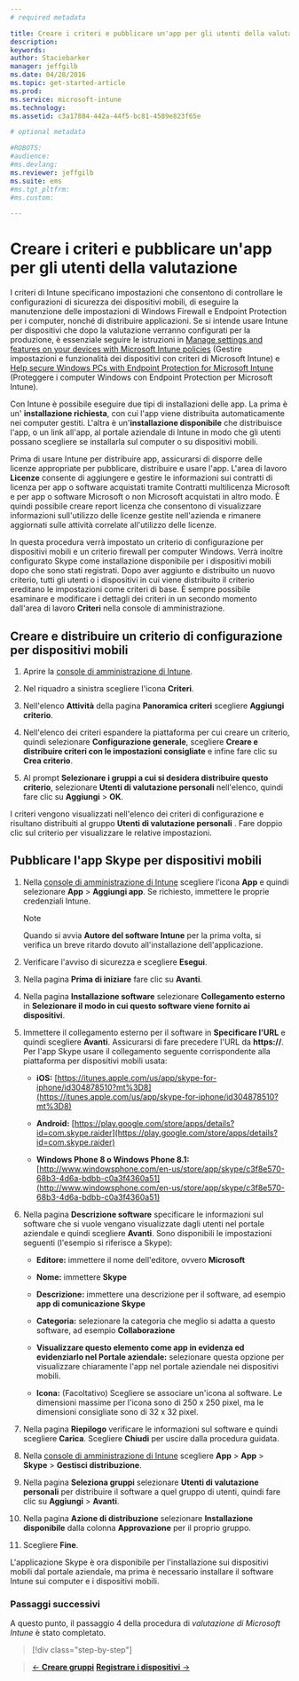 ```yaml
---
# required metadata

title: Creare i criteri e pubblicare un'app per gli utenti della valutazione| Microsoft Intune
description:
keywords:
author: Staciebarker
manager: jeffgilb
ms.date: 04/28/2016
ms.topic: get-started-article
ms.prod:
ms.service: microsoft-intune
ms.technology:
ms.assetid: c3a17884-442a-44f5-bc81-4589e823f65e

# optional metadata

#ROBOTS:
#audience:
#ms.devlang:
ms.reviewer: jeffgilb
ms.suite: ems
#ms.tgt_pltfrm:
#ms.custom:

---
```



# Creare i criteri e pubblicare un'app per gli utenti della valutazione
I criteri di Intune specificano impostazioni che consentono di controllare le configurazioni di sicurezza dei dispositivi mobili, di eseguire la manutenzione delle impostazioni di Windows Firewall e Endpoint Protection per i computer, nonché di distribuire applicazioni. Se si intende usare Intune per dispositivi che dopo la valutazione verranno configurati per la produzione, è essenziale seguire le istruzioni in [Manage settings and features on your devices with Microsoft Intune policies](/intune/deploy-use/manage-settings-and-features-on-your-devices-with-microsoft-intune-policies) (Gestire impostazioni e funzionalità dei dispositivi con criteri di Microsoft Intune) e [Help secure Windows PCs with Endpoint Protection for Microsoft Intune](/intune/deploy-use/help-secure-windows-pcs-with-endpoint-protection-for-microsoft-intune) (Proteggere i computer Windows con Endpoint Protection per Microsoft Intune).

Con Intune è possibile eseguire due tipi di installazioni delle app. La prima è un' **installazione richiesta**, con cui l'app viene distribuita automaticamente nei computer gestiti. L'altra è un'**installazione disponibile** che distribuisce l'app, o un link all'app, al portale aziendale di Intune in modo che gli utenti possano scegliere se installarla sul computer o su dispositivi mobili.

Prima di usare Intune per distribuire app, assicurarsi di disporre delle licenze appropriate per pubblicare, distribuire e usare l'app. L'area di lavoro **Licenze** consente di aggiungere e gestire le informazioni sui contratti di licenza per app o software acquistati tramite Contratti multilicenza Microsoft e per app o software Microsoft o non Microsoft acquistati in altro modo. È quindi possibile creare report licenza che consentono di visualizzare informazioni sull'utilizzo delle licenze gestite nell'azienda e rimanere aggiornati sulle attività correlate all'utilizzo delle licenze.

In questa procedura verrà impostato un criterio di configurazione per dispositivi mobili e un criterio firewall per computer Windows. Verrà inoltre configurato Skype come installazione disponibile per i dispositivi mobili dopo che sono stati registrati. Dopo aver aggiunto e distribuito un nuovo criterio, tutti gli utenti o i dispositivi in cui viene distribuito il criterio ereditano le impostazioni come criteri di base. È sempre possibile esaminare e modificare i dettagli dei criteri in un secondo momento dall'area di lavoro **Criteri** nella console di amministrazione.

## Creare e distribuire un criterio di configurazione per dispositivi mobili

1.  Aprire la [console di amministrazione di Intune](https://manage.microsoft.com/).

2.  Nel riquadro a sinistra scegliere l'icona **Criteri**.

3.  Nell'elenco **Attività** della pagina **Panoramica criteri** scegliere **Aggiungi criterio**.

4.  Nell'elenco dei criteri espandere la piattaforma per cui creare un criterio, quindi selezionare **Configurazione generale**, scegliere **Creare e distribuire criteri con le impostazioni consigliate** e infine fare clic su **Crea criterio**.

5.  Al prompt **Selezionare i gruppi a cui si desidera distribuire questo criterio**, selezionare **Utenti di valutazione personali** nell'elenco, quindi fare clic su **Aggiungi** &gt; **OK**.

I criteri vengono visualizzati nell'elenco dei criteri di configurazione e risultano distribuiti al gruppo **Utenti di valutazione personali** . Fare doppio clic sul criterio per visualizzare le relative impostazioni.

## Pubblicare l'app Skype per dispositivi mobili

1.  Nella [console di amministrazione di Intune](https://manage.microsoft.com/) scegliere l’icona **App** e quindi selezionare **App** &gt; **Aggiungi app**. Se richiesto, immettere le proprie credenziali Intune.

    > [!NOTE]
    > Quando si avvia **Autore del software Intune** per la prima volta, si verifica un breve ritardo dovuto all'installazione dell'applicazione.

2.  Verificare l'avviso di sicurezza e scegliere **Esegui**.

3.  Nella pagina **Prima di iniziare** fare clic su **Avanti**.

4.  Nella pagina **Installazione software** selezionare **Collegamento esterno** in **Selezionare il modo in cui questo software viene fornito ai dispositivi**.

5.  Immettere il collegamento esterno per il software in **Specificare l'URL** e quindi scegliere **Avanti**. Assicurarsi di fare precedere l'URL da **https://**. Per l'app Skype usare il collegamento seguente corrispondente alla piattaforma per dispositivi mobili usata:

    -   **iOS:** [https://itunes.apple.com/us/app/skype-for-iphone/id304878510?mt%3D8](https://itunes.apple.com/us/app/skype-for-iphone/id304878510?mt%3D8)

    -   **Android:** [https://play.google.com/store/apps/details?id=com.skype.raider](https://play.google.com/store/apps/details?id=com.skype.raider)

    -   **Windows Phone 8 o Windows Phone 8.1:** [http://www.windowsphone.com/en-us/store/app/skype/c3f8e570-68b3-4d6a-bdbb-c0a3f4360a51](http://www.windowsphone.com/en-us/store/app/skype/c3f8e570-68b3-4d6a-bdbb-c0a3f4360a51)

6.  Nella pagina **Descrizione software** specificare le informazioni sul software che si vuole vengano visualizzate dagli utenti nel portale aziendale e quindi scegliere **Avanti**. Sono disponibili le impostazioni seguenti (l'esempio si riferisce a Skype):

    -   **Editore:** immettere il nome dell'editore, ovvero **Microsoft**

    -   **Nome:** immettere **Skype**

    -   **Descrizione:** immettere una descrizione per il software, ad esempio **app di comunicazione Skype**

    -   **Categoria:** selezionare la categoria che meglio si adatta a questo software, ad esempio **Collaborazione**

    -   **Visualizzare questo elemento come app in evidenza ed evidenziarlo nel Portale aziendale:** selezionare questa opzione per visualizzare chiaramente l'app nel portale aziendale nei dispositivi mobili.

    -   **Icona:**  (Facoltativo) Scegliere se associare un'icona al software. Le dimensioni massime per l'icona sono di 250 x 250 pixel, ma le dimensioni consigliate sono di 32 x 32 pixel.

7.  Nella pagina **Riepilogo** verificare le informazioni sul software e quindi scegliere **Carica**. Scegliere **Chiudi** per uscire dalla procedura guidata.

8.  Nella [console di amministrazione di Intune](https://manage.microsoft.com/) scegliere **App** &gt; **App** &gt; **Skype** &gt; **Gestisci distribuzione**.

9. Nella pagina **Seleziona gruppi** selezionare **Utenti di valutazione personali** per distribuire il software a quel gruppo di utenti, quindi fare clic su **Aggiungi** &gt; **Avanti**.

10. Nella pagina **Azione di distribuzione** selezionare **Installazione disponibile** dalla colonna **Approvazione** per il proprio gruppo.

11. Scegliere **Fine**.

L'applicazione Skype è ora disponibile per l'installazione sui dispositivi mobili dal portale aziendale, ma prima è necessario installare il software Intune sui computer e i dispositivi mobili.

### Passaggi successivi
A questo punto, il passaggio 4 della procedura di *valutazione di Microsoft Intune* è stato completato.

>[!div class="step-by-step"]

>[&larr; **Creare gruppi**](.\get-started-with-a-30-day-trial-of-microsoft-intune-step-3.md)     [**Registrare i dispositivi** &rarr;](.\get-started-with-a-30-day-trial-of-microsoft-intune-step-5.md)  


<!--HONumber=May16_HO1-->


